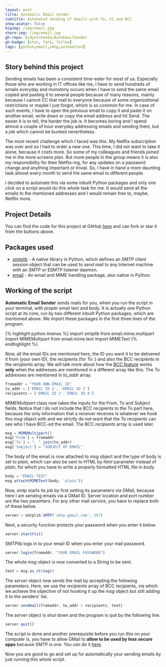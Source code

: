 ```yaml
---
layout: post
title: Automatic Email Sender
subtitle: Automated sending of Emails with To, CC and BCC. 
show-avatar: false
bigimg: /img/email.jpg
share-img: /img/email.jpg
gh-repo: bidyutchanda/AutoEmailSender
gh-badge: [star, fork, follow]
tags: [python,email,smtp,automation]
---
```


## Story behind this project

Sending emails has been a consistent time-eater for most of us. Especially those who are working in IT offices like me, I have to send hundreds of emails everyday and monotony occurs when I have to send the same email copied and pasting it to several people because of many reasons, mainly because I cannot CC that mail to everyone because of some organizational restrictions or maybe I just forgot, which is so common for me. In case of such events, I have to open the previous email to copy it and paste it on another email, write down or copy the email address and hit Send. The easier it is to tell, the harder the job is. It becomes boring and I spend almost a couple of hour everyday addressing emails and sending them, but a job which cannot be bunked nevertheless. 

The most recent challenge which I faced was this. My Netflix subscription was over and so I had to order a new one. This time, I did not want to take it alone, because it costs more. So some of my colleagues and friends joined me in the more screens plan. But more people in the group means it is also my responsibility for their Netflix-ing, for any updates on a password change and anything important or trivial. So, I have in hand a more daunting task almost every month to send the same email to different people. 

I decided to automate this via some inbuilt Python packages and only one click on a script would do this whole task for me. It would send all the emails to the mentioned addresses and I would remain free to, maybe, Netflix more. 

## Project Details

You can find the code for this project at GitHub [here](https://github.com/bidyutchanda/AutoEmailSender) and can fork or star it from the buttons above. 

## Packages used 

- [smtplib](https://docs.python.org/2/library/smtplib.html) - A native library in Python, which defines an SMTP client session object that can be used to send mail to any Internet machine with an SMTP or ESMTP listener daemon. 
- [email](https://docs.python.org/3/library/email.html#module-email) - An email and MIME handling package, also native in Python.

## Working of the script

**Automatic Email Sender** sends mails for you, when you run the script in your terminal, with proper email text and body. It is actually one Python script at its core, run by two different inbuilt Python packages, which are mentioned above. We import these packages in the first three lines of the program. 

{% highlight python linenos %}
  import smtplib
  from email.mime.multipart import MIMEMultipart
  from email.mime.text import MIMEText
{% endhighlight %}

Now, all the email IDs are mentioned here, the ID you want it to be delivered it from (your own ID), the recipients (for To :) and also the BCC recipients in the _recipients_ array. We will talk more about how the [BCC feature](https://www.technology.pitt.edu/help-desk/how-to-documents/using-blind-carbon-copy-bcc-feature-protect-privacy-email-addresses) works **only** when the addresses are mentioned in a different array like this. The To addresses are mentioned in _to_addr_ array. 

```javascript
fromaddr = "YOUR OWN EMAIL ID"
to_addr = ['EMAIL ID 1', 'EMAIL ID 2']
recipients = ['EMAIL ID 3','EMAIL ID 4']
```

_MIMEMultipart_ class now takes the inputs for the From, To and Subject fields. Notice that I do not include the BCC recipients to the To part here, because the only information that a receiver receives is whatever we hook this _msg_ object with and we strictly do not want that the To recipients can see who I have BCC-ed the email. The BCC _recipients_ array is used later. 

```javascript
msg = MIMEMultipart()
msg['From'] = fromaddr
msg['To'] = ", ".join(to_addr)
msg['Subject'] = "SUBJECT OF EMAIL"
```

The body of the email is now attached to _msg_ object and the type of body is set to _plain_, which can also be sent to HTML by _html_ parameter instead of _plain_, for which you have to write a properly formatted HTML file in _body_.

```javascript
body = "EMAIL TEXT"
msg.attach(MIMEText(body, 'plain'))
```

Now, _smtp_ starts its job by first setting its parameters via GMail, because here I am sending emails via a GMail ID. Server location and port number are the two paramters. For any other mail service, you have to replace both of these below. 

```javascript
server = smtplib.SMTP('smtp.gmail.com', 587)
```

Next, a security function protects your password when you enter it below. 

```javascript
server.starttls()
```

SMTPlib logs in to your email ID when you enter your mail password. 

```javascript
server.login(fromaddr, "YOUR EMAIL PASSWORD")
```

The whole _msg_ object is now converted to a String to be sent. 

```javascript
text = msg.as_string()
```

The _server_ object now sends the mail by accepting the following parameters. Here, we use the _recipients_ array of BCC recipients, via which we achieve the objective of not hooking it up the _msg_ object but still adding it to the senders' list. 

```javascript
server.sendmail(fromaddr, to_addr + recipients, text)
```

The _server_ object is shut down and the program is quit by the following line. 
```javascript
server.quit()
```

The script is done and another prerequisite before you run this on your computer is, you have to allow GMail to **allow to be used by less secure apps** because SMTP is one. You can do it [here](https://myaccount.google.com/lesssecureapps).

Now you are good to go and set up for automatically your sending emails by just running this whole script.


